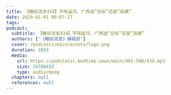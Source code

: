 ```yaml
---
title: 【睡前消息434】平陆运河，广西选“合纵”还是“连横”
date: 2020-01-01 00:07:17
tags:
podcast:
  subtitle: 【睡前消息434】平陆运河，广西选“合纵”还是“连横”
  authors: ['《睡前消息》编辑部']
  cover: /podcasts/main/assets/logo.png
  duration: 1033
  media:
    url: https://podstatic.bedtime.news/main/401-500/434.mp3
    size: 24786432
    type: audio/mpeg
  chapters: null
  references: null
---
```

